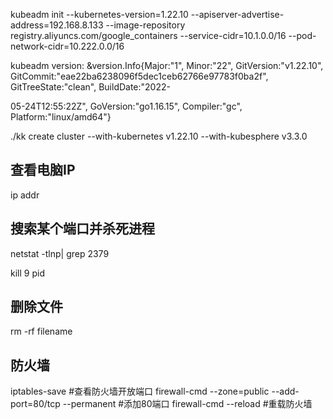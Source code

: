 kubeadm init --kubernetes-version=1.22.10 --apiserver-advertise-address=192.168.8.133 --image-repository registry.aliyuncs.com/google_containers --service-cidr=10.1.0.0/16 --pod-network-cidr=10.222.0.0/16



kubeadm version: &version.Info{Major:"1", Minor:"22", GitVersion:"v1.22.10", GitCommit:"eae22ba6238096f5dec1ceb62766e97783f0ba2f", GitTreeState:"clean", BuildDate:"2022-

05-24T12:55:22Z", GoVersion:"go1.16.15", Compiler:"gc", Platform:"linux/amd64"}     



./kk create cluster --with-kubernetes v1.22.10 --with-kubesphere v3.3.0





## 查看电脑IP

ip addr

## 搜索某个端口并杀死进程

netstat -tlnp| grep 2379   

kill 9 pid

## 删除文件

rm -rf filename

## 防火墙
iptables-save #查看防火墙开放端口
firewall-cmd --zone=public --add-port=80/tcp --permanent #添加80端口
firewall-cmd --reload #重载防火墙




